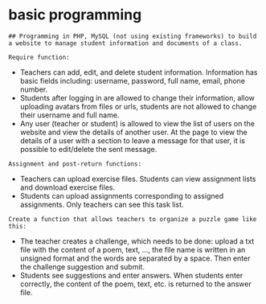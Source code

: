 # basic programming
```
## Programming in PHP, MySQL (not using existing frameworks) to build a website to manage student information and documents of a class.
```
```
Require function:
```
  + Teachers can add, edit, and delete student information. Information has basic fields including: username, password, full name, email, phone number.
  + Students after logging in are allowed to change their information, allow uploading avatars from files or urls, students are not allowed to change their username and full name.
  + Any user (teacher or student) is allowed to view the list of users on the website and view the details of another user. At the page to view the details of a user with a section to leave a message for that user, it is possible to edit/delete the sent message.

```
Assignment and post-return functions:
```
  + Teachers can upload exercise files. Students can view assignment lists and download exercise files.
  + Students can upload assignments corresponding to assigned assignments. Only teachers can see this task list.

```
Create a function that allows teachers to organize a puzzle game like this:
```
  + The teacher creates a challenge, which needs to be done: upload a txt file with the content of a poem, text, ..., the file name is written in an unsigned format and the words are separated by a space. Then enter the challenge suggestion and submit.
  + Students see suggestions and enter answers. When students enter correctly, the content of the poem, text, etc. is returned to the answer file.
